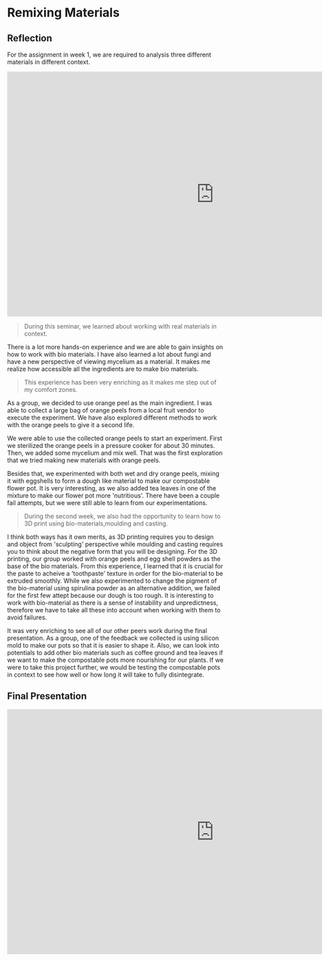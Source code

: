 
# Remixing Materials

## Reflection

For the assignment in week 1, we are required to analysis three different materials in different context.

<iframe src="https://docs.google.com/presentation/d/e/2PACX-1vQAHABqgUAV4a_jfrQhRio2evqp2lXR1jgVY96HeP1bBBsnX1OU417NRLz--e099smDvvW_7JlhwJeO/embed?start=true&loop=true&delayms=5000" frameborder="0" width="960" height="569" allowfullscreen="true" mozallowfullscreen="true" webkitallowfullscreen="true"></iframe>

>During this seminar, we learned about working with real materials in context. 

There is a lot more hands-on experience and we are able to gain insights on how to work with bio materials. I have also learned a lot about fungi and have a new perspective of viewing mycelium as a material. It makes me realize how accessible all the ingredients are to make bio materials. 

>This experience has been very enriching as it makes me step out of my comfort zones.
 
As a group, we decided to use orange peel as the main ingredient. I was able to collect a large bag of orange peels from a local fruit vendor to execute the experiment. We have also explored different methods to work with the orange peels to give it a second life.

We were able to use the collected orange peels to start an experiment. First we sterilized the orange peels in a pressure cooker for about 30 minutes. Then, we added some mycelium and mix well. That was the first exploration that we tried making new materials with orange peels.

Besides that, we experimented with both wet and dry orange peels, mixing it with eggshells to form a dough like material to make our compostable flower pot. It is very interesting, as we also added tea leaves in one of the mixture to make our flower pot more 'nutritious'. There have been a couple fail attempts, but we were still able to learn from our experimentations.

>During the second week, we also had the opportunity to learn how to 3D print using bio-materials,moulding and casting. 

I think both ways has it own merits, as 3D printing requires you to design and object from 'sculpting' perspective while moulding and casting requires you to think about the negative form that you will be designing. For the 3D printing, our group worked with orange peels and egg shell powders as the base of the bio materials. From this experience, I learned that it is crucial for the paste to acheive a 'toothpaste' texture in order for the bio-material to be extruded smoothly. While we also experimented to change the pigment of the bio-material using spirulina powder as an alternative addition, we failed for the first few attept because our dough is too rough. It is interesting to work with bio-material as there is a sense of instability and unpredictness, therefore we have to take all these into account when working with them to avoid failures.

It was very enriching to see all of our other peers work during the final presentation. As a group, one of the feedback we collected is using silicon mold to make our pots so that it is easier to shape it. Also, we can look into potentials to add other bio materials such as coffee ground and tea leaves if we want to make the compostable pots more nourishing for our plants. If we were to take this project further, we would be testing the compostable pots in context to see how well or how long it will take to fully disintegrate.

## Final Presentation

<iframe src="https://docs.google.com/presentation/d/e/2PACX-1vQjwELS_tVeeGxQCWpacXyekfA70PH8oJnDA69kNYzHA8wr1SCJGlHVOQb0-5qvoaGbVi8SWo8l4Ip1/embed?start=true&loop=true&delayms=5000" frameborder="0" width="960" height="569" allowfullscreen="true" mozallowfullscreen="true" webkitallowfullscreen="true"></iframe>